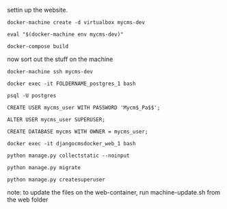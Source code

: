 settin up the website.

    docker-machine create -d virtualbox mycms-dev

    eval "$(docker-machine env mycms-dev)"

    docker-compose build

now sort out the stuff on the machine

    docker-machine ssh mycms-dev

    docker exec -it FOLDERNAME_postgres_1 bash

    psql -U postgres

    CREATE USER mycms_user WITH PASSWORD 'Mycm$_Pa$$';

    ALTER USER mycms_user SUPERUSER;

    CREATE DATABASE mycms WITH OWNER = mycms_user;

    docker exec -it djangocmsdocker_web_1 bash

    python manage.py collectstatic --noinput

    python manage.py migrate

    python manage.py createsuperuser

note: to update the files on the web-container, run machine-update.sh from the web folder